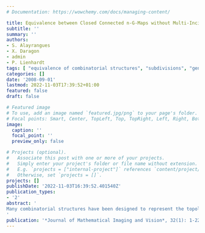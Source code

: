 ```yaml
---
# Documentation: https://wowchemy.com/docs/managing-content/

title: Equivalence between Closed Connected n-G-Maps without Multi-Incidence and n-Surfaces
subtitle: ''
summary: ''
authors:
- S. Alayrangues
- X. Daragon
- admin
- P. Lienhardt
tags: [ "equivalence of combinatorial structures", "subdivisions", "generalized maps", "n-surfaces", "geometric modeling", "computational geometry", "discrete imagery", "nD" ]
categories: []
date: '2008-09-01'
lastmod: 2022-11-03T17:39:52+01:00
featured: false
draft: false

# Featured image
# To use, add an image named `featured.jpg/png` to your page's folder.
# Focal points: Smart, Center, TopLeft, Top, TopRight, Left, Right, BottomLeft, Bottom, BottomRight.
image:
  caption: ''
  focal_point: ''
  preview_only: false

# Projects (optional).
#   Associate this post with one or more of your projects.
#   Simply enter your project's folder or file name without extension.
#   E.g. `projects = ["internal-project"]` references `content/project/deep-learning/index.md`.
#   Otherwise, set `projects = []`.
projects: []
publishDate: '2022-11-03T16:39:52.401540Z'
publication_types:
- '2'
abstract: '
Many combinatorial structures have been designed to represent the topology of space subdivisions and images. We focus here on two particular models, namely the n-G-maps used in geometric modeling and computational geometry and the n-surfaces used in discrete imagery. We show that a subclass of n-G-maps is equivalent to n-surfaces. To achieve this, we provide several characterizations of n-surfaces. Finally, the proofs being constructive, we show how to switch from one representation to another effectively.
'
publication: '*Journal of Mathematical Imaging and Vision*, 32(1): 1-22, 2008'
---
```

